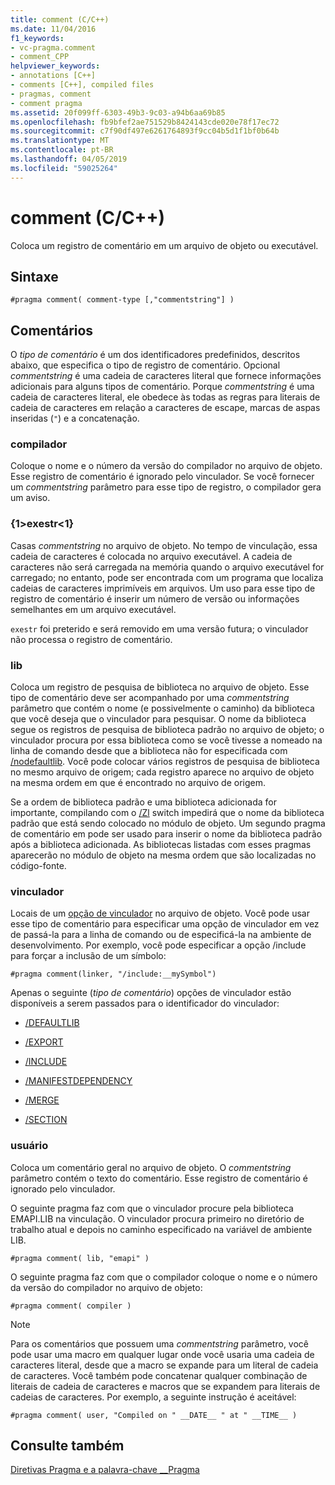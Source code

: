 ```yaml
---
title: comment (C/C++)
ms.date: 11/04/2016
f1_keywords:
- vc-pragma.comment
- comment_CPP
helpviewer_keywords:
- annotations [C++]
- comments [C++], compiled files
- pragmas, comment
- comment pragma
ms.assetid: 20f099ff-6303-49b3-9c03-a94b6aa69b85
ms.openlocfilehash: fb9bfef2ae751529b8424143cde020e78f17ec72
ms.sourcegitcommit: c7f90df497e6261764893f9cc04b5d1f1bf0b64b
ms.translationtype: MT
ms.contentlocale: pt-BR
ms.lasthandoff: 04/05/2019
ms.locfileid: "59025264"
---
```

# <a name="comment-cc"></a>comment (C/C++)

Coloca um registro de comentário em um arquivo de objeto ou executável.

## <a name="syntax"></a>Sintaxe

```
#pragma comment( comment-type [,"commentstring"] )
```

## <a name="remarks"></a>Comentários

O *tipo de comentário* é um dos identificadores predefinidos, descritos abaixo, que especifica o tipo de registro de comentário. Opcional *commentstring* é uma cadeia de caracteres literal que fornece informações adicionais para alguns tipos de comentário. Porque *commentstring* é uma cadeia de caracteres literal, ele obedece às todas as regras para literais de cadeia de caracteres em relação a caracteres de escape, marcas de aspas inseridas (`"`) e a concatenação.

### <a name="compiler"></a>compilador

Coloque o nome e o número da versão do compilador no arquivo de objeto. Esse registro de comentário é ignorado pelo vinculador. Se você fornecer um *commentstring* parâmetro para esse tipo de registro, o compilador gera um aviso.

### <a name="exestr"></a>{1&gt;exestr&lt;1}

Casas *commentstring* no arquivo de objeto. No tempo de vinculação, essa cadeia de caracteres é colocada no arquivo executável. A cadeia de caracteres não será carregada na memória quando o arquivo executável for carregado; no entanto, pode ser encontrada com um programa que localiza cadeias de caracteres imprimíveis em arquivos. Um uso para esse tipo de registro de comentário é inserir um número de versão ou informações semelhantes em um arquivo executável.

`exestr` foi preterido e será removido em uma versão futura; o vinculador não processa o registro de comentário.

### <a name="lib"></a>lib

Coloca um registro de pesquisa de biblioteca no arquivo de objeto. Esse tipo de comentário deve ser acompanhado por uma *commentstring* parâmetro que contém o nome (e possivelmente o caminho) da biblioteca que você deseja que o vinculador para pesquisar. O nome da biblioteca segue os registros de pesquisa de biblioteca padrão no arquivo de objeto; o vinculador procura por essa biblioteca como se você tivesse a nomeado na linha de comando desde que a biblioteca não for especificada com [/nodefaultlib](../build/reference/nodefaultlib-ignore-libraries.md). Você pode colocar vários registros de pesquisa de biblioteca no mesmo arquivo de origem; cada registro aparece no arquivo de objeto na mesma ordem em que é encontrado no arquivo de origem.

Se a ordem de biblioteca padrão e uma biblioteca adicionada for importante, compilando com o [/Zl](../build/reference/zl-omit-default-library-name.md) switch impedirá que o nome da biblioteca padrão que está sendo colocado no módulo de objeto. Um segundo pragma de comentário em pode ser usado para inserir o nome da biblioteca padrão após a biblioteca adicionada. As bibliotecas listadas com esses pragmas aparecerão no módulo de objeto na mesma ordem que são localizadas no código-fonte.

### <a name="linker"></a>vinculador

Locais de um [opção de vinculador](../build/reference/linker-options.md) no arquivo de objeto. Você pode usar esse tipo de comentário para especificar uma opção de vinculador em vez de passá-la para a linha de comando ou de especificá-la na ambiente de desenvolvimento. Por exemplo, você pode especificar a opção /include para forçar a inclusão de um símbolo:

```
#pragma comment(linker, "/include:__mySymbol")
```

Apenas o seguinte (*tipo de comentário*) opções de vinculador estão disponíveis a serem passados para o identificador do vinculador:

- [/DEFAULTLIB](../build/reference/defaultlib-specify-default-library.md)

- [/EXPORT](../build/reference/export-exports-a-function.md)

- [/INCLUDE](../build/reference/include-force-symbol-references.md)

- [/MANIFESTDEPENDENCY](../build/reference/manifestdependency-specify-manifest-dependencies.md)

- [/MERGE](../build/reference/merge-combine-sections.md)

- [/SECTION](../build/reference/section-specify-section-attributes.md)

### <a name="user"></a>usuário

Coloca um comentário geral no arquivo de objeto. O *commentstring* parâmetro contém o texto do comentário. Esse registro de comentário é ignorado pelo vinculador.

O seguinte pragma faz com que o vinculador procure pela biblioteca EMAPI.LIB na vinculação. O vinculador procura primeiro no diretório de trabalho atual e depois no caminho especificado na variável de ambiente LIB.

```
#pragma comment( lib, "emapi" )
```

O seguinte pragma faz com que o compilador coloque o nome e o número da versão do compilador no arquivo de objeto:

```
#pragma comment( compiler )
```

> [!NOTE]
> Para os comentários que possuem uma *commentstring* parâmetro, você pode usar uma macro em qualquer lugar onde você usaria uma cadeia de caracteres literal, desde que a macro se expande para um literal de cadeia de caracteres. Você também pode concatenar qualquer combinação de literais de cadeia de caracteres e macros que se expandem para literais de cadeias de caracteres. Por exemplo, a seguinte instrução é aceitável:

```
#pragma comment( user, "Compiled on " __DATE__ " at " __TIME__ )
```

## <a name="see-also"></a>Consulte também

[Diretivas Pragma e a palavra-chave __Pragma](../preprocessor/pragma-directives-and-the-pragma-keyword.md)